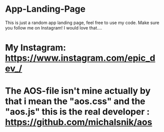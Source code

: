 # App-Landing-Page
This is just a random app landing page, feel free to use my code. Make sure you follow me on Instagram! I would love that.... 
# My Instagram: https://www.instagram.com/epic_dev_/
# The AOS-file isn't mine actually by that i mean the "aos.css" and the "aos.js" this is the real developer : https://github.com/michalsnik/aos
